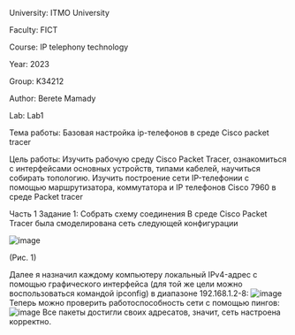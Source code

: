 University: ITMO University

Faculty: FICT

Course: IP telephony technology

Year: 2023

Group: K34212

Author: Berete Mamady

Lab: Lab1

Тема работы: Базовая настройка ip-телефонов в среде Сisco packet tracer 

Цель работы: Изучить рабочую среду Cisco Packet Tracer, ознакомиться с интерфейсами основных устройств, типами кабелей, научиться собирать топологию. Изучить построение сети IP-телефонии с помощью маршрутизатора, коммутатора и IP телефонов Cisco 7960 в среде Packet tracer

Часть 1 Задание 1: Собрать схему соединения В среде Cisco Packet Tracer была смоделирована сеть следующей конфигурации 

![image](https://user-images.githubusercontent.com/61075142/229492298-c497f096-c9c2-46f2-a144-c66520393d46.png)

(Рис. 1)

Далее я назначил каждому компьютеру локальный IPv4-адрес с помощью графического интерфейса (для той же цели можно воспользоваться командой ipconfig) в диапазоне 192.168.1.2-8:
![image](https://user-images.githubusercontent.com/61075142/229501835-e4348445-d63f-489d-81a2-e7b17ec3ce32.png)
Теперь можно проверить работоспособность сети с помощью пингов:
![image](https://user-images.githubusercontent.com/61075142/229507437-647cf793-41b6-4909-b8e6-724144a61167.png)
Все пакеты достигли своих адресатов, значит, сеть настроена корректно.
